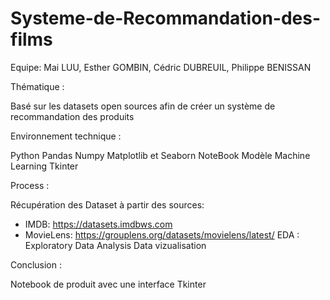 # Systeme-de-Recommandation-des-films

Equipe: Mai LUU, Esther GOMBIN, Cédric DUBREUIL, Philippe BENISSAN


Thématique :

Basé sur les datasets open sources afin de créer un système de recommandation des produits


Environnement technique :

Python
Pandas
Numpy
Matplotlib et Seaborn
NoteBook
Modèle Machine Learning
Tkinter


Process :

Récupération des Dataset à partir des sources:
- IMDB: https://datasets.imdbws.com
- MovieLens: https://grouplens.org/datasets/movielens/latest/
EDA : Exploratory Data Analysis
Data vizualisation


Conclusion :

Notebook de produit avec une interface Tkinter
